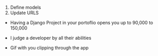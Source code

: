 1. Define models
2. Update URLS

- Having a Django Project in your portoflio opens you up to 90,000 to 150,000

- I judge a developer by all their abilities

- Gif with you clipping through the app
